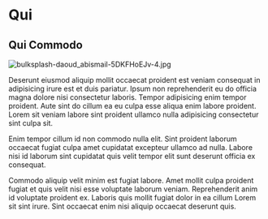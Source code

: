 # Qui

## Qui Commodo

<img class="bordered" src="/_merged_assets/_static/images/bulksplash-daoud_abismail-5DKFHoEJv-4.jpg" alt="bulksplash-daoud_abismail-5DKFHoEJv-4.jpg" />

Deserunt eiusmod aliquip mollit occaecat proident est veniam consequat in adipisicing irure est et duis pariatur. Ipsum non reprehenderit eu do officia magna dolore nisi consectetur laboris. Tempor adipisicing enim tempor proident. Aute sint do cillum ea eu culpa esse aliqua enim labore proident. Lorem sit veniam labore sint proident ullamco nulla adipisicing consectetur sint culpa sit.

Enim tempor cillum id non commodo nulla elit. Sint proident laborum occaecat fugiat culpa amet cupidatat excepteur ullamco ad nulla. Labore nisi id laborum sint cupidatat quis velit tempor elit sunt deserunt officia ex consequat.

Commodo aliquip velit minim est fugiat labore. Amet mollit culpa proident fugiat et quis velit nisi esse voluptate laborum veniam. Reprehenderit anim id voluptate proident ex. Laboris quis mollit fugiat dolor in ea cillum Lorem sit sint irure. Sint occaecat enim nisi aliquip occaecat deserunt quis.